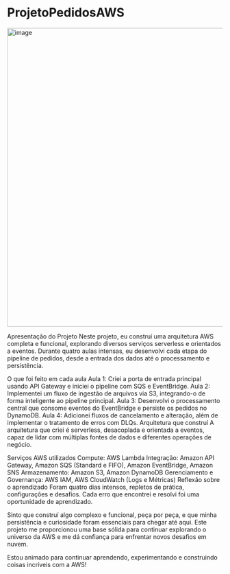 # ProjetoPedidosAWS
<img width="1312" height="696" alt="image" src="https://github.com/user-attachments/assets/bfa6b061-0044-4061-9335-1875965bc27e" />

Apresentação do Projeto
Neste projeto, eu construí uma arquitetura AWS completa e funcional, explorando diversos serviços serverless e orientados a eventos. Durante quatro aulas intensas, eu desenvolvi cada etapa do pipeline de pedidos, desde a entrada dos dados até o processamento e persistência.

O que foi feito em cada aula
Aula 1: Criei a porta de entrada principal usando API Gateway e iniciei o pipeline com SQS e EventBridge.
Aula 2: Implementei um fluxo de ingestão de arquivos via S3, integrando-o de forma inteligente ao pipeline principal.
Aula 3: Desenvolvi o processamento central que consome eventos do EventBridge e persiste os pedidos no DynamoDB.
Aula 4: Adicionei fluxos de cancelamento e alteração, além de implementar o tratamento de erros com DLQs.
Arquitetura que construí
A arquitetura que criei é serverless, desacoplada e orientada a eventos, capaz de lidar com múltiplas fontes de dados e diferentes operações de negócio.

Serviços AWS utilizados
Compute: AWS Lambda
Integração: Amazon API Gateway, Amazon SQS (Standard e FIFO), Amazon EventBridge, Amazon SNS
Armazenamento: Amazon S3, Amazon DynamoDB
Gerenciamento e Governança: AWS IAM, AWS CloudWatch (Logs e Métricas)
Reflexão sobre o aprendizado
Foram quatro dias intensos, repletos de prática, configurações e desafios. Cada erro que encontrei e resolvi foi uma oportunidade de aprendizado.

Sinto que construí algo complexo e funcional, peça por peça, e que minha persistência e curiosidade foram essenciais para chegar até aqui. Este projeto me proporcionou uma base sólida para continuar explorando o universo da AWS e me dá confiança para enfrentar novos desafios em nuvem.

Estou animado para continuar aprendendo, experimentando e construindo coisas incríveis com a AWS!
